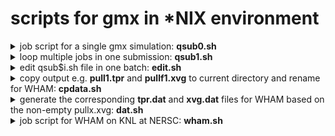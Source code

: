 # scripts for gmx in \*NIX environment
<details>
  <summary> job script for a single gmx simulation: <b>qsub0.sh</b> </summary>

#!/bin/bash  
#SBATCH -N 1  
#SBATCH -C knl  
#SBATCH -q debug  
#SBATCH -t 00:30:00  
#SBATCH -J fK_NPD  
  
#OpenMP settings:  
export OMP_NUM_THREADS=64  
export OMP_PLACES=threads  
export OMP_PROC_BIND=spread  
  
module load gromacs/2018.4.knl  
cd 100  
gmx_sp grompp -f pull.mdp -c conf.gro -p topol.top -o pull1.tpr  
srun -n 1 -c 64  mdrun_mpi_sp -s pull1.tpr -o pull1.trr -c pull1.gro -g md1.log -pf pullf1.xvg -px pullx1.xvg  
cd ..  
[download](https://er1czz.github.io/gmx/qsub0.sh)  
</details>

<details>
  <summary> loop multiple jobs in one submission: <b>qsub1.sh</b> </summary> 
  
#!/bin/bash  
#SBATCH -N 1  
#SBATCH -C knl  
#SBATCH -q regular  
#SBATCH -t 6:00:00  
#SBATCH -J KNPD-150K1  

#OpenMP settings:  
export OMP_NUM_THREADS=64  
export OMP_PLACES=threads  
export OMP_PROC_BIND=spread  

module load gromacs/2018.4.knl  
for i in {101..357..5}  
do  
  cd $i/  
  gmx_sp grompp -f pull.mdp -c conf.gro -p topol.top -o pull1.tpr  
  srun -n 1 -c 64  mdrun_mpi_sp -s pull1.tpr -o pull1.trr -c pull1.gro -g md1.log -pf pullf1.xvg -px pullx1.xvg  
  cd ..  
done  
[download](https://er1czz.github.io/gmx/qsub1.sh)
</details>

<details>
  <summary> edit qsub$i.sh file in one batch: <b>edit.sh</b></summary>
  
#!/bin/bash  
for i in {1..5}  
 do  
  sed -i 's/150K/200K/g' qsub$i.sh  
  sed -i 's/regular/premium/g' qsub$i.sh  
 done  
  [download](https://er1czz.github.io/gmx/edit.sh)
  </details>
  
<details>
  <summary>copy output e.g. <b>pull1.tpr</b> and <b>pullf1.xvg</b> to current directory and rename for WHAM: <b>cpdata.sh</b> </summary>
  
 #!/bin/bash  
 for i in {0..357}  
 do  
  cp ../$i/pullf1.xvg $i.xvg  
  cp ../$i/pull1.tpr $i.tpr  
 done  
 [download](https://er1czz.github.io/gmx/cpdata.sh)  
 </details>
 
 <details>
  <summary>generate the corresponding <b>tpr.dat</b> and <b>xvg.dat</b> files for WHAM based on the non-empty pullx.xvg: <b>dat.sh</b> </summary>
 #!/bin/bash  
 for i in {100..340}  
 do  
         if [ -s $i.xvg ]  
         then   
         echo $i.xvg >> xvg.dat  
         echo $i.tpr >> tpr.dat  
 fi  
 done  
 [download](https://er1czz.github.io/gmx/dat.sh)  
  </details>
  
<details>  
  <summary> job script for WHAM on KNL at NERSC: <b>wham.sh</b> </summary>
#!/bin/bash  
#SBATCH -N 1  
#SBATCH -C knl  
#SBATCH -S 4  
#SBATCH -q debug  
#SBATCH -t 00:10:00  
#SBATCH -J wham  

#OpenMP settings:  
export OMP_NUM_THREADS=64  
export OMP_PLACES=threads  
export OMP_PROC_BIND=spread  

module load gromacs/2018.4.knl  
gmx_sp wham -it tpr.dat -if xvg.dat -o -hist -unit kJ -nBootstrap 10 -bs-method b-hist -bsres    
[download](https://er1czz.github.io/gmx/wham.sh)  
 </details>
